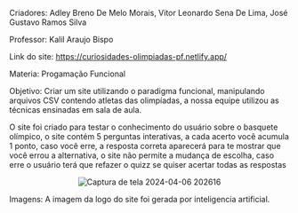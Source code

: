 Criadores: Adley Breno De Melo Morais, Vitor Leonardo Sena De Lima, José Gustavo Ramos Silva

Professor: Kalil Araujo Bispo 

Link do site: https://curiosidades-olimpiadas-pf.netlify.app/

Materia: Progamação Funcional

Objetivo: Criar um site utilizando o paradigma funcional, manipulando arquivos CSV contendo atletas das olimpíadas, a nossa equipe utilizou as técnicas ensinadas em sala de aula.

O site foi criado para testar o conhecimento do usuário sobre o basquete olímpico, o site contém 5 perguntas interativas, a cada acerto você acumula 1 ponto, caso você erre, a resposta correta aparecerá para te mostrar que você errou a alternativa, o site não permite a mudança de escolha, caso erre o usuário terá que refazer o quizz se quiser acertar todas as respostas


<div align="center">

  ![Captura de tela 2024-04-06 202616](https://github.com/SystemShaker/ProjectFunctional.js/assets/97699477/663f36ee-3dd8-4071-96ed-f1e5184db604)

  
</div>

Imagens: A imagem da logo do site foi gerada por inteligencia artificial.
